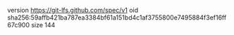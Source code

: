 version https://git-lfs.github.com/spec/v1
oid sha256:59affb421ba787ea3384bf61a151bd4c1af3755800e7495884f3ef16ff67c900
size 144
